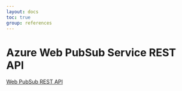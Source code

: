 ```yaml
---
layout: docs
toc: true
group: references
---
```


# Azure Web PubSub Service REST API

[Web PubSub REST API][rest]


[rest]: https://docs.microsoft.com/rest/api/webpubsub/